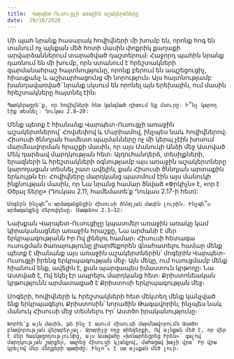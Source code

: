 ```yaml
---
title:  Վարպետ-Ուսուցչի առաջին աշակերտները
date:  29/10/2020
---
```


Մի պահ նրանք հասարակ հովիվների մի խումբ են, որոնք հոգ են տանում ոչ այնքան մեծ հոտի մասին փոքրիկ քաղաքի արվարձաններում տարածված դաշտերում։ Հաջորդ պահին նրանք դառնում են մի խումբ, որն ստանում է հրեշտակների զարմանահրաշ հայտնությունը, որոնք բերում են ապշեցուցիչ, հիասքանչ և աշխարհացունց մի նորություն։ Այս հայտնությամբ խանդավառված՝ նրանք սկսում են որոնել այն երեխային, ում մասին հրեշտակները հայտնել էին։

`Պատկերացրե՛ք, որ հովիվների հետ կանգնած դիտում եք մսուրը։ Ի՞նչ կարող էիք տեսնել։ Ղուկաս 2.8–20:`

Մենք պետք է հիանանք Վարպետ-Ուսուցչի առաջին աշակերտներով՝ Հովսեփով և Մարիամով, ինչպես նաև հովիվներով։ Հիսուսի ծննդյան համեստ պայմանները ոչ մի կերպ չէին խոսում մարմնավորման հրաշքի մասին, որ այս Մանուկի Անձի մեջ Աստված Մեկ դարձավ մարդկության հետ։ Այդուհանդերձ, տեսիլքների, երազների և հրեշտակների օգնությամբ այս առաջին աշակերտները կարողացան տեսնել շատ ավելին, քան Հիսուսի ծննդյան արտաքին երևույթն էր։ Հովիվները մարդկանց պատմում էին այս մանուկի ինքնության մասին, որ Նա նրանց համար ծնված «Փրկիչն» է, «որ է Օծյալ Տերը» (Ղուկաս 2.11, համեմատե՛ք Ղուկաս 2.17-ի հետ):

`Մոգերն ինչպե՞ս արձագանքեցին Հիսուսի ծննդյան մասին լուրին։ Ինչպե՞ս արձագանքեց Հերովդեսը։ Մատթեոս 2.1–12:`

Նախքան Վարպետ-Ուսուցիչը կպատմեր առաջին առակը կամ կիրականացներ առաջին հրաշքը, Նա արժանի է մեր երկրպագությանն Իր Ով լինելու համար։ Հիսուսի հետագա ուսուցման ծառայությունը լիարժեքորեն գնահատելու համար մենք պետք է միանանք այս առաջին աշակերտներին՝ մոգերին Վարպետ-Ուսուցչի իրենց երկրպագության մեջ։ Այն մեկը, ում ուսուցմամբ մենք հիանում ենք, ավելին է, քան պարզապես իմաստուն կրթողը։ Նա Աստված է, Ով եկել էր ապրելու մարդկանց հետ։ Քրիստոնեական կրթությունն արմատացած է Քրիստոսի երկրպագության մեջ։

Մոգերի, հովիվների և հրեշտակների հետ մեկտեղ մենք կանչված ենք երկրպագելու Քրիստոսին՝ նորածին Թագավորին, ինչպես նաև մանուկ Հիսուսի մեջ տեսնելու Իր՝ Աստծո իրականությունը։

`Խորհե՛ք այն մասին, թե ինչ է ասում Հիսուսի մարմնավորումն Աստծո բնավորության վերաբերյալ։ Արարիչը ողջ տիեզերքի, Ով այնքան մեծ է, որ վեր է մեր հասկացողությունից, այս Աստվածը «խոնարհեցրեց Իրեն»՝ գալով մարդկության շարքեր, ապրեց Հիսուսի կյանքով, մահացավ խաչի վրա՝ Իր վրա կրելով մեր մեղքերի պատիժը։ Ինչո՞ւ է սա այսքան մեծ լուր։`